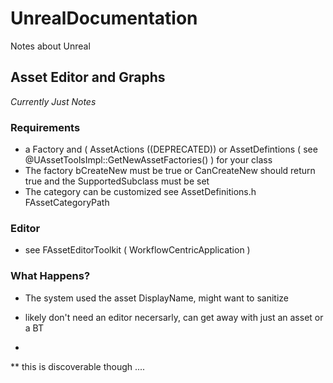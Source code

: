 # UnrealDocumentation
Notes about Unreal

## Asset Editor and Graphs
*Currently Just Notes*

### Requirements
* a Factory and ( AssetActions ((DEPRECATED)) or AssetDefintions ( see @UAssetToolsImpl::GetNewAssetFactories() ) for your class
* The factory bCreateNew must be true or CanCreateNew should return true and the SupportedSubclass must be set
* The category can be customized see AssetDefinitions.h FAssetCategoryPath

### Editor
* see FAssetEditorToolkit ( WorkflowCentricApplication )

### What Happens?
* The system used the asset DisplayName, might want to sanitize

* likely don't need an editor necersarly, can get away with just an asset or a BT
* 
** this is discoverable though ....
